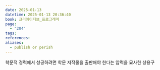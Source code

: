 ```yaml
---
date: 2025-01-13
datetime: 2025-01-13 20:36:40
book: 크리에이티브_프로그래머
page:
  - "204"
tags: 
references: 
aliases:
  - publish or perish
---
```

학문적 경력에서 성공하려면 학문 저작물을 출판해야 한다는 압력을 묘사한 상용구